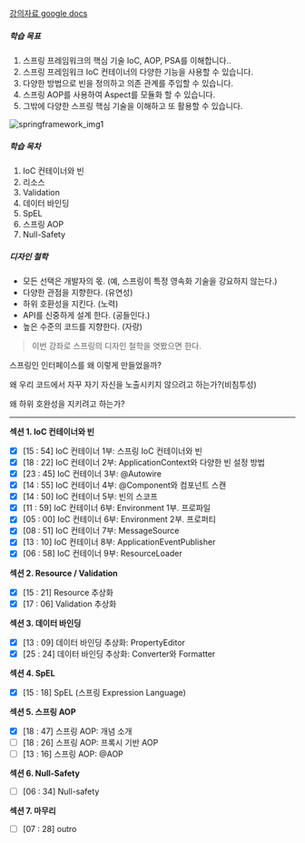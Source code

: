 [강의자료 google docs](https://docs.google.com/document/d/1vYqPAtJJK3s4GDiVM406se-6KykTKQ_2QElfW94JLwI/edit)



##### 학습 목표 

1. 스프링 프레임워크의 핵심 기술 IoC, AOP, PSA를 이해합니다.. 
2. 스프링 프레임워크 IoC 컨테이너의 다양한 기능을 사용할 수 있습니다. 
3. 다양한 방법으로 빈을 정의하고 의존 관계를 주입할 수 있습니다. 
4. 스프링 AOP를 사용하여 Aspect를 모듈화 할 수 있습니다. 
5. 그밖에 다양한 스프링 핵심 기술을 이해하고 또 활용할 수 있습니다.

![springframework_img1](https://cdn.inflearn.com/wp-content/uploads/springframework_img1.jpg)



##### 학습 목차 

1. IoC 컨테이너와 빈 
2. 리소스 
3. Validation 
4. 데이터 바인딩 
5. SpEL 
6. 스프링 AOP 
7. Null-Safety 



##### 디자인 철학 

* 모든 선택은 개발자의 몫. (예, 스프링이 특정 영속화 기술을 강요하지 않는다.) 
* 다양한 관점을 지향한다. (유연성) 
* 하위 호환성을 지킨다. (노력) 
* API를 신중하게 설계 한다. (공들인다.) 
* 높은 수준의 코드를 지향한다. (자랑) 



> 이번 강좌로 스프링의 디자인 철학을 엿봤으면 한다.

스프링인 인터페이스를 왜 이렇게 만들었을까?

왜 우리 코드에서 자꾸 자기 자신을 노출시키지 않으려고 하는가?(비침투성)

왜 하위 호완성을 지키려고 하는가?



---

**섹션 1. IoC 컨테이너와 빈**

- [x] [15 : 54] IoC 컨테이너 1부: 스프링 IoC 컨테이너와 빈
- [x] [18 : 22] IoC 컨테이너 2부: ApplicationContext와 다양한 빈 설정 방법
- [x] [23 : 45] IoC 컨테이너 3부: @Autowire
- [x] [14 : 55] IoC 컨테이너 4부: @Component와 컴포넌트 스캔
- [x] [14 : 50] IoC 컨테이너 5부: 빈의 스코프
- [x] [11 : 59] IoC 컨테이너 6부: Environment 1부. 프로파일
- [x] [05 : 00] IoC 컨테이너 6부: Environment 2부. 프로퍼티
- [x] [08 : 51] IoC 컨테이너 7부: MessageSource
- [x] [13 : 10] IoC 컨테이너 8부: ApplicationEventPublisher
- [x] [06 : 58] IoC 컨테이너 9부: ResourceLoader  

**섹션 2. Resource / Validation**

- [x] [15 : 21] Resource 추상화 
- [x] [17 : 06] Validation 추상화 

**섹션 3. 데이터 바인딩**

- [x] [13 : 09] 데이터 바인딩 추상화: PropertyEditor 
- [x] [25 : 24] 데이터 바인딩 추상화: Converter와 Formatter 

**섹션 4. SpEL**

- [x] [15 : 18] SpEL (스프링 Expression Language) 

**섹션 5. 스프링 AOP**

- [x] [18 : 47] 스프링 AOP: 개념 소개 
- [ ] [18 : 26] 스프링 AOP: 프록시 기반 AOP 
- [ ] [13 : 16] 스프링 AOP: @AOP 

**섹션 6. Null-Safety**

- [ ] [06 : 34] Null-safety

**섹션 7. 마무리**

- [ ] [07 : 28] outro

